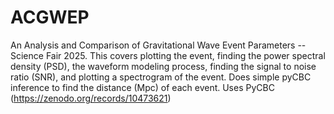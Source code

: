 # ACGWEP
An Analysis and Comparison of Gravitational Wave Event Parameters --  Science Fair 2025. 
This covers plotting the event, finding the power spectral density (PSD), the waveform modeling process, finding the signal to noise ratio (SNR), and plotting a spectrogram of the event. Does simple pyCBC inference to find the distance (Mpc) of each event.
Uses PyCBC (https://zenodo.org/records/10473621)

